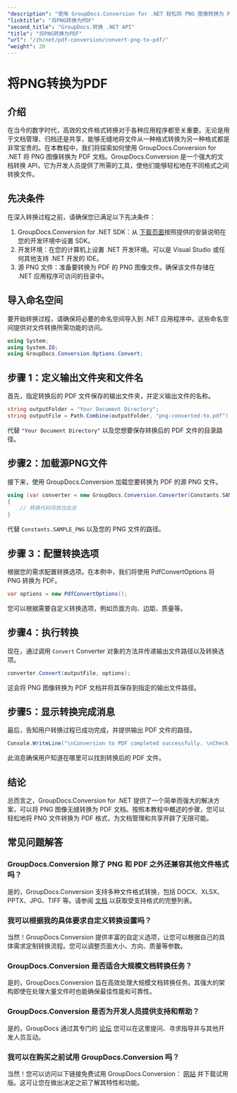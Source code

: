 ```yaml
---
"description": "使用 GroupDocs.Conversion for .NET 轻松将 PNG 图像转换为 PDF 文档。简单几步即可实现无缝文件格式转换。"
"linktitle": "将PNG转换为PDF"
"second_title": "GroupDocs.转换 .NET API"
"title": "将PNG转换为PDF"
"url": "/zh/net/pdf-conversion/convert-png-to-pdf/"
"weight": 20
---
```


# 将PNG转换为PDF

## 介绍
在当今的数字时代，高效的文件格式转换对于各种应用程序都至关重要。无论是用于文档管理、归档还是共享，能够无缝地将文件从一种格式转换为另一种格式都是非常宝贵的。在本教程中，我们将探索如何使用 GroupDocs.Conversion for .NET 将 PNG 图像转换为 PDF 文档。GroupDocs.Conversion 是一个强大的文档转换 API，它为开发人员提供了所需的工具，使他们能够轻松地在不同格式之间转换文件。
## 先决条件
在深入转换过程之前，请确保您已满足以下先决条件：
1. GroupDocs.Conversion for .NET SDK：从 [下载页面](https://releases.groupdocs.com/conversion/net/)按照提供的安装说明在您的开发环境中设置 SDK。
2. 开发环境：在您的计算机上设置 .NET 开发环境。可以是 Visual Studio 或任何其他支持 .NET 开发的 IDE。
3. 源 PNG 文件：准备要转换为 PDF 的 PNG 图像文件。确保该文件存储在 .NET 应用程序可访问的目录中。

## 导入命名空间
要开始转换过程，请确保将必要的命名空间导入到 .NET 应用程序中。这些命名空间提供对文件转换所需功能的访问。
```csharp
using System;
using System.IO;
using GroupDocs.Conversion.Options.Convert;
```

## 步骤 1：定义输出文件夹和文件名
首先，指定转换后的 PDF 文件保存的输出文件夹，并定义输出文件的名称。
```csharp
string outputFolder = "Your Document Directory";
string outputFile = Path.Combine(outputFolder, "png-converted-to.pdf");
```
代替 `"Your Document Directory"` 以及您想要保存转换后的 PDF 文件的目录路径。
## 步骤2：加载源PNG文件
接下来，使用 GroupDocs.Conversion 加载您要转换为 PDF 的源 PNG 文件。
```csharp
using (var converter = new GroupDocs.Conversion.Converter(Constants.SAMPLE_PNG))
{
    // 转换代码将放在此处
}
```
代替 `Constants.SAMPLE_PNG` 以及您的 PNG 文件的路径。
## 步骤 3：配置转换选项
根据您的需求配置转换选项。在本例中，我们将使用 PdfConvertOptions 将 PNG 转换为 PDF。
```csharp
var options = new PdfConvertOptions();
```
您可以根据需要自定义转换选项，例如页面方向、边距、质量等。
## 步骤4：执行转换
现在，通过调用 `Convert` Converter 对象的方法并传递输出文件路径以及转换选项。
```csharp
converter.Convert(outputFile, options);
```
这会将 PNG 图像转换为 PDF 文档并将其保存到指定的输出文件路径。
## 步骤5：显示转换完成消息
最后，告知用户转换过程已成功完成，并提供输出 PDF 文件的路径。
```csharp
Console.WriteLine("\nConversion to PDF completed successfully. \nCheck output in {0}", outputFolder);
```
此消息确保用户知道在哪里可以找到转换后的 PDF 文件。

## 结论
总而言之，GroupDocs.Conversion for .NET 提供了一个简单而强大的解决方案，可以将 PNG 图像无缝转换为 PDF 文档。按照本教程中概述的步骤，您可以轻松地将 PNG 文件转换为 PDF 格式，为文档管理和共享开辟了无限可能。
## 常见问题解答
### GroupDocs.Conversion 除了 PNG 和 PDF 之外还兼容其他文件格式吗？
是的，GroupDocs.Conversion 支持多种文件格式转换，包括 DOCX、XLSX、PPTX、JPG、TIFF 等。请参阅 [文档](https://tutorials.groupdocs.com/conversion/net/) 以获取受支持格式的完整列表。
### 我可以根据我的具体要求自定义转换设置吗？
当然！GroupDocs.Conversion 提供丰富的自定义选项，让您可以根据自己的具体需求定制转换流程。您可以调整页面大小、方向、质量等参数。
### GroupDocs.Conversion 是否适合大规模文档转换任务？
是的，GroupDocs.Conversion 旨在高效处理大规模文档转换任务。其强大的架构即使在处理大量文件时也能确保最佳性能和可靠性。
### GroupDocs.Conversion 是否为开发人员提供支持和帮助？
是的，GroupDocs 通过其专门的 [论坛](https://forum.groupdocs.com/c/conversion/11) 您可以在这里提问、寻求指导并与其他开发人员互动。
### 我可以在购买之前试用 GroupDocs.Conversion 吗？
当然！您可以访问以下链接免费试用 GroupDocs.Conversion： [网站](https://releases.groupdocs.com/) 并下载试用版。这可让您在做出决定之前了解其特性和功能。